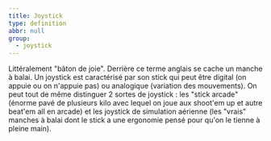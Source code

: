 ```yaml
---
title: Joystick
type: definition
abbr: null
group:
  - joystick
---
```

Littéralement "bâton de joie". Derrière ce terme anglais se cache un manche à balai. Un joystick est caractérisé par son stick qui peut être digital (on appuie ou on n'appuie pas) ou analogique (variation des mouvements). On peut tout de même distinguer 2 sortes de joystick : les "stick arcade" (énorme pavé de plusieurs kilo avec lequel on joue aux shoot'em up et autre beat'em all en arcade) et les joystick de simulation aérienne (les "vrais" manches à balai dont le stick a une ergonomie pensé pour qu'on le tienne à pleine main).
